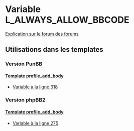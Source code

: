 # Variable L_ALWAYS_ALLOW_BBCODE
[Explication sur le forum des forums](http://forum.forumactif.com/t294113-listing-des-variables#L_ALWAYS_ALLOW_BBCODE)
## Utilisations dans les templates
### Version PunBB
#### [Template profile_add_body](punbb/profile_add_body.md)
* [Variable à la ligne 318](../punbb/profile_add_body.tpl#L318)
### Version phpBB2
#### [Template profile_add_body](subsilver/profile_add_body.md)
* [Variable à la ligne 275](../subsilver/profile_add_body.tpl#L275)